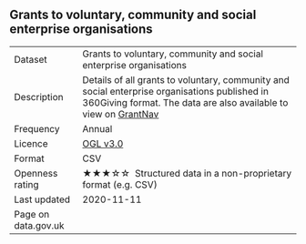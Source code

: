 ## Grants to voluntary, community and social enterprise organisations

<table>
<tr>
	<td>Dataset</td>
	<td>Grants to voluntary, community and social enterprise organisations</td>
</tr>
<tr>
	<td>Description</td>
	<td>Details of all grants to voluntary, community and social enterprise organisations published in 360Giving format. The data are also available to view on <a href="http://grantnav.threesixtygiving.org/funder/GB-LAE-TRF">GrantNav</a></td>
</tr>
<tr>
	<td>Frequency</td>
	<td>Annual</td>
</tr>
<tr>
	<td>Licence</td>
	<td><a href="http://www.nationalarchives.gov.uk/doc/open-government-licence/version/3/">OGL v3.0</a></td>
</tr>
<tr>
	<td>Format</td>
	<td>CSV</td>
</tr>
<tr>
	<td>Openness rating</td>
	<td>&#9733;&#9733;&#9733;&#9734;&#9734;&nbsp; Structured data in a non-proprietary format (e.g. CSV)</td>
</tr>
<tr>
	<td>Last updated</td>
	<td>2020-11-11</td>
</tr>
<tr>
	<td>Page on data.gov.uk</td>
	<td></td>
</tr>
</table>
